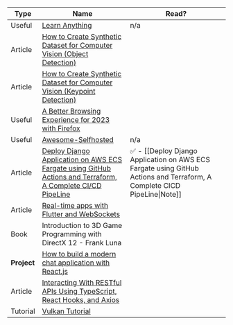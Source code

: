 
| Type        | Name                                                                                                                                                                                                                                                       | Read?                                                                                                                   |
| ----------- | ---------------------------------------------------------------------------------------------------------------------------------------------------------------------------------------------------------------------------------------------------------- | ----------------------------------------------------------------------------------------------------------------------- |
| Useful      | [Learn Anything](https://learn-anything.xyz/)                                                                                                                                                                                                              | n/a                                                                                                                     |
| Article     | [How to Create Synthetic Dataset for Computer Vision (Object Detection)](https://medium.com/@alexppppp/how-to-create-synthetic-dataset-for-computer-vision-object-detection-fd8ab2fa5249)                                                                  |                                                                                                                         |
| Article     | [How to Create Synthetic Dataset for Computer Vision (Keypoint Detection)](https://medium.com/@alexppppp/how-to-create-synthetic-dataset-for-computer-vision-keypoint-detection-78ba481cdafd)                                                              |                                                                                                                         |
| Useful      | [A Better Browsing Experience for 2023 with Firefox](https://medium.com/technology-hits/a-better-browsing-experience-for-2023-with-firefox-3d00f1c3fd47)                                                                                                   |                                                                                                                         |
| Useful      | [Awesome-Selfhosted](https://github.com/awesome-selfhosted/awesome-selfhosted?utm_source=pocket_reader)                                                                                                                                                    | n/a                                                                                                                     |
| Article     | [Deploy Django Application on AWS ECS Fargate using GitHub Actions and Terraform, A Complete CI/CD PipeLine](https://codewithmuh.medium.com/deploy-django-application-on-aws-ecs-fargate-using-github-actions-and-terraform-a-complete-ci-cd-9a6c4aef3b60) | ✅ - [[Deploy Django Application on AWS ECS Fargate using GitHub Actions and Terraform, A Complete CICD PipeLine\|Note]] |
| Article     | [Real-time apps with Flutter and WebSockets](https://medium.com/somnio-software-flutter-agency/real-time-apps-with-flutter-and-websockets-83b957a74d01)                                                                                                    |                                                                                                                         |
| Book        | Introduction to 3D Game Programming with DirectX 12 - Frank Luna                                                                                                                                                                                           |                                                                                                                         |
| **Project** | [How to build a modern chat application with React.js](https://medium.com/free-code-camp/building-a-modern-chat-application-with-react-js-558896622194)                                                                                                    |                                                                                                                         |
| Article     | [Interacting With RESTful APIs Using TypeScript, React Hooks, and Axios](https://medium.com/swlh/interacting-with-restful-apis-using-typescript-react-hooks-and-axios-part-1-af52920ae3e4)                                                                 |                                                                                                                         |
| Tutorial    | [Vulkan Tutorial](https://vulkan-tutorial.com/)                                                                                                                                                                                                            |                                                                                                                         |
